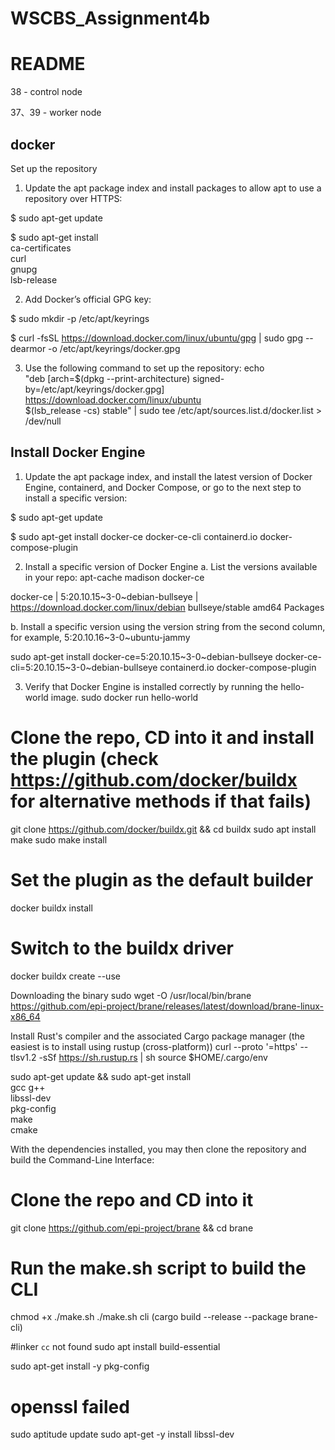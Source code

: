 # WSCBS_Assignment4b

README
=======
38 - control node

37、39 - worker node

docker
------------
Set up the repository
1. Update the apt package index and install packages to allow apt to use a repository over HTTPS:

  $ sudo apt-get update
 
    
 $ sudo apt-get install \
    ca-certificates \
    curl \
    gnupg \
    lsb-release
    
 2. Add Docker’s official GPG key:

$ sudo mkdir -p /etc/apt/keyrings

$ curl -fsSL https://download.docker.com/linux/ubuntu/gpg | sudo gpg --dearmor -o /etc/apt/keyrings/docker.gpg

3. Use the following command to set up the repository:
  echo \
  "deb [arch=$(dpkg --print-architecture) signed-by=/etc/apt/keyrings/docker.gpg] https://download.docker.com/linux/ubuntu \
  $(lsb_release -cs) stable" | sudo tee /etc/apt/sources.list.d/docker.list > /dev/null
  
Install Docker Engine
------------
1. Update the apt package index, and install the latest version of Docker Engine, containerd, and Docker Compose, or go to the next step to install a specific version:

$ sudo apt-get update

$ sudo apt-get install docker-ce docker-ce-cli containerd.io docker-compose-plugin

2. Install a specific version of Docker Engine
a. List the versions available in your repo:
  apt-cache madison docker-ce
  
docker-ce | 5:20.10.15~3-0~debian-bullseye | https://download.docker.com/linux/debian bullseye/stable amd64 Packages

b. Install a specific version using the version string from the second column, for example, 5:20.10.16~3-0~ubuntu-jammy

sudo apt-get install docker-ce=5:20.10.15~3-0~debian-bullseye docker-ce-cli=5:20.10.15~3-0~debian-bullseye containerd.io docker-compose-plugin
 
3. Verify that Docker Engine is installed correctly by running the hello-world image.
sudo docker run hello-world

# Clone the repo, CD into it and install the plugin (check https://github.com/docker/buildx for alternative methods if that fails)
git clone https://github.com/docker/buildx.git && cd buildx
sudo apt install make
sudo make install

# Set the plugin as the default builder
docker buildx install

# Switch to the buildx driver
docker buildx create --use

Downloading the binary
sudo wget -O /usr/local/bin/brane https://github.com/epi-project/brane/releases/latest/download/brane-linux-x86_64

Install Rust's compiler and the associated Cargo package manager (the easiest is to install using rustup (cross-platform))
curl --proto '=https' --tlsv1.2 -sSf https://sh.rustup.rs | sh
source $HOME/.cargo/env

sudo apt-get update && sudo apt-get install \
    gcc g++ \
    libssl-dev \
    pkg-config \
    make \
    cmake
    
With the dependencies installed, you may then clone the repository and build the Command-Line Interface:
# Clone the repo and CD into it
git clone https://github.com/epi-project/brane && cd brane

# Run the make.sh script to build the CLI
chmod +x ./make.sh
./make.sh cli (cargo build --release --package brane-cli)

#linker `cc` not found
sudo apt install build-essential

sudo apt-get install -y pkg-config

# openssl failed 
sudo aptitude update
sudo apt-get -y install libssl-dev

